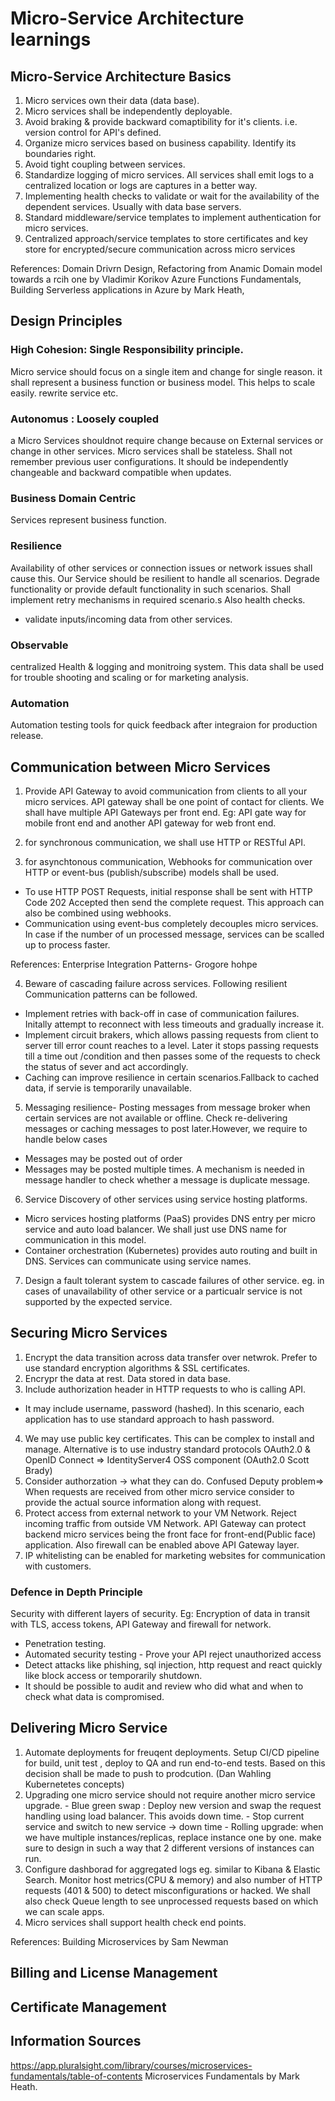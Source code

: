 # Micro-Service Architecture learnings

## Micro-Service Architecture Basics

1. Micro services own their data (data base).
2. Micro services shall be independently deployable.
3. Avoid braking & provide backward comaptibility for it's clients. i.e. version control for API's defined.
4. Organize micro services based on business capability. Identify its boundaries right.
5. Avoid tight coupling between services. 
6. Standardize logging of micro services. All services shall emit logs to a centralized location or logs are captures in a better way.
7. Implementing health checks to validate or wait for the availability of the dependent services. Usually with data base servers.
8. Standard middleware/service templates to implement authentication for micro services.
9. Centralized approach/service templates to store certificates and key store for encrypted/secure communication across micro services

References: Domain Drivrn Design, Refactoring from Anamic Domain model towards a rcih one by Vladimir Korikov
            Azure Functions Fundamentals, Building Serverless applications in Azure by Mark Heath, 

## Design Principles

### High Cohesion: Single Responsibility principle.

Micro service should focus on a single item and change for single reason. it shall represent a business function or business model.
This helps to scale easily. rewrite service etc.

### Autonomus : Loosely coupled

a Micro Services shouldnot require change because on External services or change in other services.
Micro services shall be stateless. Shall not remember previous user configurations.
It should be independently changeable and backward compatible when updates.

### Business Domain Centric

Services represent business function.

### Resilience

Availability of other services or connection issues or network issues shall cause this. Our Service should be resilient to handle all scenarios.
Degrade functionality or provide default functionality in such scenarios. Shall implement retry mechanisms in required scenario.s
Also health checks.
- validate inputs/incoming data from other services.

### Observable

centralized Health & logging and monitroing system. This data shall be used for trouble shooting and scaling or for marketing analysis.

### Automation
 Automation testing tools for quick feedback after integraion for production release.
 
## Communication between Micro Services

 1. Provide API Gateway to avoid communication from clients to all your micro services. API gateway shall be one point of contact for clients. We shall have multiple API Gateways per front end. Eg: API gate way for mobile front end and another API gateway for web front end.
 
 2. for synchronous communication, we shall use HTTP or RESTful API.
 
 3. for asynchtonous communication, Webhooks for communication over HTTP or event-bus (publish/subscribe) models shall be used.
 - To use HTTP POST Requests, initial response shall be sent with HTTP Code 202 Accepted then send the complete request. This approach can also be combined using webhooks.
 - Communication using event-bus completely decouples micro services. In case if the number of un processed message, services can be scalled up to process faster.
 
 References: Enterprise Integration Patterns- Grogore hohpe
 
 4. Beware of cascading failure across services. Following resilient Communication patterns can be followed.
 - Implement retries with back-off in case of communication failures. Initally attempt to reconnect with less timeouts and gradually increase it.
 - Implement circuit brakers, which allows passing requests from client to server till error count reaches to a level. Later it stops passing requests till a time out /condition and then passes some of the requests to check the status of sever and act accordingly.
 - Caching can improve resilience in certain scenarios.Fallback to cached data, if servie is temporarily unavailable.
 
 5. Messaging resilience- Posting messages from message broker when certain services are not available or offline. 
 Check re-delivering messages or caching messages to post later.However, we require to handle below cases
 - Messages may be posted out of order
 - Messages may be posted multiple times. A mechanism is needed in message handler to check whether a message is duplicate message.
 
 6. Service Discovery of other services using service hosting platforms.
  - Micro services hosting platforms (PaaS) provides DNS entry per micro service and auto load balancer. We shall just use DNS name for communication in this model.
  - Container orchestration (Kubernetes) provides auto routing and built in DNS. Services can communicate using service names.
  
  7. Design a fault tolerant system to cascade failures of other service. eg. in cases of unavailability of other service or a particualr service is not supported by the expected service.
  
  ## Securing Micro Services
  1. Encrypt the data transition across data transfer over netwrok. Prefer to use standard encryption algorithms & SSL certificates.
  2. Encrypr the data at rest. Data stored in data base.
  3. Include authorization header in HTTP requests to who is calling API. 
  - It may include username, password (hashed). In this scenario, each application has to use standard approach to hash password.
  4. We may use public key certificates. This can be complex to install and manage.
  Alternative is to use industry standard protocols OAuth2.0 & OpenID Connect => IdentityServer4 OSS component (OAuth2.0 Scott Brady)
  5. Consider authorzation -> what they can do.
  Confused Deputy problem=> When requests are received from other micro service consider to provide the actual source information along with request.
  6. Protect access from external network to your VM Network. Reject incoming traffic from outside VM Network.
  API Gateway can protect backend micro services being the front face for front-end(Public face) application. Also firewall can be enabled above API Gateway layer.
  7. IP whitelisting can be enabled for marketing websites for communication with customers.
  
  ### Defence in Depth Principle
  
  Security with different layers of security. Eg: Encryption of data in transit with TLS, access tokens, API Gateway and firewall for network.
  
  - Penetration testing.
  - Automated security testing - Prove your API reject unauthorized access
  - Detect attacks like phishing, sql injection, http request and react quickly like block access or temporarily shutdown.
  - It should be possible to audit and review who did what and when to check what data is compromised.
  
 ## Delivering Micro Service
  1. Automate deployments for freuqent deployments. Setup CI/CD pipeline for build, unit test , deploy to QA and run end-to-end tests. Based on this decision shall be made to push to prodcution. (Dan Wahling Kubernetetes concepts)
  2. Upgrading one micro service should not require another micro service upgrade.
    - Blue green swap : Deploy new version and swap the request handling using load balancer. This avoids down time.
    - Stop current service and switch to new service -> down time
    - Rolling upgrade: when we have multiple instances/replicas, replace instance one by one. make sure to design in such a way that 2 different versions of instances can run.
  3. Configure dashborad for aggregated logs eg. similar to Kibana & Elastic Search. Monitor host metrics(CPU & memory) and also number of HTTP requests (401 & 500) to detect misconfigurations or hacked. We shall also check Queue length to see unprocessed requests based on which we can scale apps.
  4. Micro services shall support health check end points.
  
  References: Building Microservices by Sam Newman
 ## Billing and License Management
 
 ## Certificate Management


 ## Information Sources
 https://app.pluralsight.com/library/courses/microservices-fundamentals/table-of-contents Microservices Fundamentals by Mark Heath.
